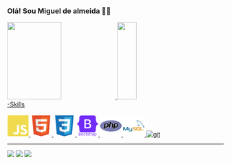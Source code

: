 ### Olá! Sou Miguel de almeida 👨‍💻


<div align="left">
  <a href="https://github.com/Miguelalmeida01">
  <img height="180em" width="50%"src="https://github-readme-stats.vercel.app/api?username=Miguelalmeida01&show_icons=true&theme=dark&include_all_commits=true&count_private=true"/>
  <img height="180em" width="30%" src="https://github-readme-stats.vercel.app/api/top-langs/?username=Miguelalmeida01&layout=compact&langs_count=7&theme=dark"/>
</div>
    -Skills
<div style="display: inline_block"><br>
   <img height="50" width="50" src="https://raw.githubusercontent.com/devicons/devicon/master/icons/javascript/javascript-plain.svg">
   <img height="50" width="50" src="https://raw.githubusercontent.com/devicons/devicon/master/icons/html5/html5-original.svg">
   <img height="50" width="50" src="https://raw.githubusercontent.com/devicons/devicon/master/icons/css3/css3-original.svg">
   <img src = "https://raw.githubusercontent.com/devicons/devicon/master/icons/bootstrap/bootstrap-plain-wordmark.svg "alt =" bootstrap "width ="50"height ="50"> 
   <img src = "https://raw.githubusercontent.com/devicons/devicon/master/icons/php/php-original.svg "alt ="php" width ="50" height ="50"> 
   <img src ="https://raw.githubusercontent.com/devicons/devicon/master/icons/mysql/mysql-original-wordmark.svg "alt =" mysql" width ="50"height ="50"> 
   <img src="https://www.vectorlogo.zone/logos/git-scm/git-scm-icon.svg" alt ="git" width ="40" height ="40"> 


 </div>
  
  <hr>
  
  <div>
    <a href="https://www.instagram.com/miguelalmeida2001/" target="_blank"><img src="https://img.shields.io/badge/-Instagram-%23E4405F?style=for-the-badge&logo=instagram&logoColor=white" target="_blank"></a>
     <a href = "mailto:miguelalmeidasa01@gmail.com"><img src="https://img.shields.io/badge/-Gmail-%23333?style=for-the-badge&logo=gmail&logoColor=white" target="_blank"></a>
     <a href="https://www.linkedin.com/in/miguel-almeida-32aa6b225/" target="_blank"><img src="https://img.shields.io/badge/-LinkedIn-%230077B5?style=for-the-badge&logo=linkedin&logoColor=white" target="_blank"></a> 
     
 
</div>

